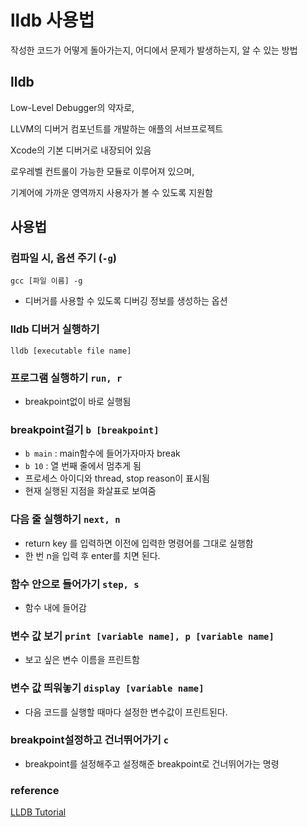 # lldb 사용법

작성한 코드가 어떻게 돌아가는지, 어디에서 문제가 발생하는지, 알 수 있는 방법

## lldb

Low-Level Debugger의 약자로,

LLVM의 디버거 컴포넌트를 개발하는 애플의 서브프로젝트

Xcode의 기본 디버거로 내장되어 있음

로우레벨 컨트롤이 가능한 모듈로 이루어져 있으며,

기계어에 가까운 영역까지 사용자가 볼 수 있도록 지원함


## 사용법

### 컴파일 시, 옵션 주기 (`-g`)

```shell
gcc [파일 이름] -g
```

- 디버거를 사용할 수 있도록 디버깅 정보를 생성하는 옵션

### lldb 디버거 실행하기

```shell
lldb [executable file name]
```

### 프로그램 실행하기 `run, r`

- breakpoint없이 바로 실행됨

### breakpoint걸기 `b [breakpoint]`

- `b main` : main함수에 들어가자마자 break
- `b 10` : 열 번째 줄에서 멈추게 됨
- 프로세스 아이디와 thread, stop reason이 표시됨
- 현재 실행된 지점을 화살표로 보여줌

### 다음 줄 실행하기 `next, n`

- return key 를 입력하면 이전에 입력한 명령어를 그대로 실행함
- 한 번 n을 입력 후 enter를 치면 된다.


### 함수 안으로 들어가기 `step, s`

- 함수 내에 들어감

### 변수 값 보기 `print [variable name], p [variable name]`

- 보고 싶은 변수 이름을 프린트함

### 변수 값 띄워놓기 `display [variable name]`

- 다음 코드를 실행할 때마다 설정한 변수값이 프린트된다.


### breakpoint설정하고 건너뛰어가기 `c`

- breakpoint를 설정해주고 설정해준 breakpoint로 건너뛰어가는 명령

### reference

[LLDB Tutorial](https://lldb.llvm.org/use/tutorial.html)


